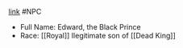 [link](https://simple.wikipedia.org/wiki/Edward_the_Black_Prince) #NPC
- Full Name: Edward, the Black Prince
- Race: [[Royal]]
Ilegitimate son of [[Dead King]]